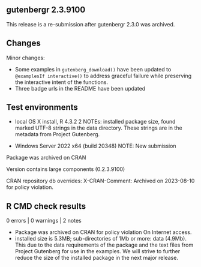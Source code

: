 ## gutenbergr 2.3.9100

This release is a re-submission after gutenbergr 2.3.0 was archived.

## Changes

Minor changes:

* Some examples in `gutenberg_download()` have been updated to `@examplesIf interactive()` to address graceful failure while preserving the interactive intent of the functions.
* Three badge urls in the README have been updated

## Test environments

* local OS X install, R 4.3.2
    2 NOTEs: installed package size, found marked UTF-8 strings in the data directory. These strings are in the metadata from Project Gutenberg.

* Windows Server 2022 x64 (build 20348)
    NOTE: New submission

Package was archived on CRAN

Version contains large components (0.2.3.9100)

CRAN repository db overrides:
  X-CRAN-Comment: Archived on 2023-08-10 for policy violation.

## R CMD check results

0 errors | 0 warnings | 2 notes

* Package was archived on CRAN for policy violation On Internet access. 
* installed size is 5.3MB; sub-directories of 1Mb or more: data (4.9Mb). This due to the data requirements of the package and the text files from Project Gutenberg for use in the examples. We will strive to further reduce the size of the installed package in the next major release.
